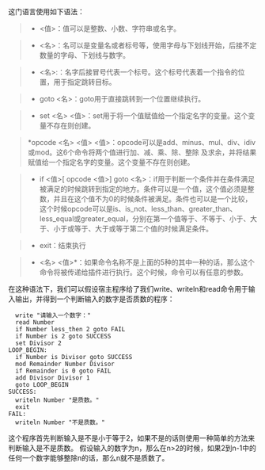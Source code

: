 这门语言使用如下语法：
 
> * <值>：值可以是整数、小数、字符串或名字。

> * <名>：名可以是变量名或者标号等，使用字母与下划线开始，后接不定数量的字母、下划线与数字。

> * <名>:：名字后接冒号代表一个标号。这个标号代表着一个指令的位置，用于指定跳转目标。

> * goto <名>：goto用于直接跳转到一个位置继续执行。

> * set <名> <值>：set用于将一个值赋值给一个指定名字的变量。这个变量不存在则创建。

> *opcode <名> <值> <值>：opcode可以是add、minus、mul、div、idiv或mod。这6个命令将两个值进行加、减、乘、除、整除 及求余，并将结果赋值给一个指定名字的变量。这个变量不存在则创建。

> * if <值>[ opcode <值>] goto <名>：if用于判断一个条件并在条件满足被满足的时候跳转到指定的地方。条件可以是一个值，这个值必须是整数，并且在这个值不为0的时候条件被满足。条件也可以是一个比较，这个时候opcode可以是is、is_not、less_than、greater_than、less_equal或greater_equal，分别在第一个值等于、不等于、小于、大于、小于或等于、大于或等于第二个值的时候满足条件。

> * exit：结束执行

> * <名> <值>*：如果命令名称不是上面的5种的其中一种的话，那么这个命令将被传递给插件进行执行。这个时候，命令可以有任意的参数。
 
在这种语法下，我们可以假设宿主程序给了我们write、writeln和read命令用于输入输出，并得到一个判断输入的数字是否质数的程序：
```
  write "请输入一个数字："
  read Number
  if Number less_then 2 goto FAIL
  if Number is 2 goto SUCCESS
  set Divisor 2
LOOP_BEGIN:
  if Number is Divisor goto SUCCESS
  mod Remainder Number Divisor
  if Remainder is 0 goto FAIL
  add Divisor Divisor 1
  goto LOOP_BEGIN
SUCCESS:
  writeln Number "是质数。"
  exit
FAIL:
  writeln Number "不是质数。"
```
这个程序首先判断输入是不是小于等于2，如果不是的话则使用一种简单的方法来判断输入是不是质数。
假设输入的数字为n，那么在n>2的时候，如果2到n-1中的任何一个数字能够整除n的话，那么n就不是质数了。
